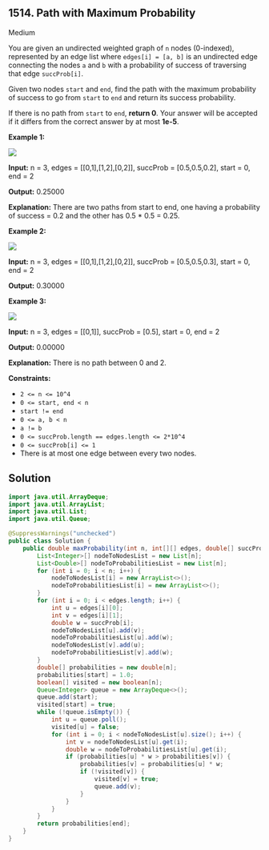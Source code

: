 ## 1514\. Path with Maximum Probability

Medium

You are given an undirected weighted graph of `n` nodes (0-indexed), represented by an edge list where `edges[i] = [a, b]` is an undirected edge connecting the nodes `a` and `b` with a probability of success of traversing that edge `succProb[i]`.

Given two nodes `start` and `end`, find the path with the maximum probability of success to go from `start` to `end` and return its success probability.

If there is no path from `start` to `end`, **return 0**. Your answer will be accepted if it differs from the correct answer by at most **1e-5**.

**Example 1:**

**![](https://assets.leetcode.com/uploads/2019/09/20/1558_ex1.png)**

**Input:** n = 3, edges = [[0,1],[1,2],[0,2]], succProb = [0.5,0.5,0.2], start = 0, end = 2

**Output:** 0.25000

**Explanation:** There are two paths from start to end, one having a probability of success = 0.2 and the other has 0.5 \* 0.5 = 0.25.

**Example 2:**

**![](https://assets.leetcode.com/uploads/2019/09/20/1558_ex2.png)**

**Input:** n = 3, edges = [[0,1],[1,2],[0,2]], succProb = [0.5,0.5,0.3], start = 0, end = 2

**Output:** 0.30000

**Example 3:**

**![](https://assets.leetcode.com/uploads/2019/09/20/1558_ex3.png)**

**Input:** n = 3, edges = [[0,1]], succProb = [0.5], start = 0, end = 2

**Output:** 0.00000

**Explanation:** There is no path between 0 and 2.

**Constraints:**

*   `2 <= n <= 10^4`
*   `0 <= start, end < n`
*   `start != end`
*   `0 <= a, b < n`
*   `a != b`
*   `0 <= succProb.length == edges.length <= 2*10^4`
*   `0 <= succProb[i] <= 1`
*   There is at most one edge between every two nodes.

## Solution

```java
import java.util.ArrayDeque;
import java.util.ArrayList;
import java.util.List;
import java.util.Queue;

@SuppressWarnings("unchecked")
public class Solution {
    public double maxProbability(int n, int[][] edges, double[] succProb, int start, int end) {
        List<Integer>[] nodeToNodesList = new List[n];
        List<Double>[] nodeToProbabilitiesList = new List[n];
        for (int i = 0; i < n; i++) {
            nodeToNodesList[i] = new ArrayList<>();
            nodeToProbabilitiesList[i] = new ArrayList<>();
        }
        for (int i = 0; i < edges.length; i++) {
            int u = edges[i][0];
            int v = edges[i][1];
            double w = succProb[i];
            nodeToNodesList[u].add(v);
            nodeToProbabilitiesList[u].add(w);
            nodeToNodesList[v].add(u);
            nodeToProbabilitiesList[v].add(w);
        }
        double[] probabilities = new double[n];
        probabilities[start] = 1.0;
        boolean[] visited = new boolean[n];
        Queue<Integer> queue = new ArrayDeque<>();
        queue.add(start);
        visited[start] = true;
        while (!queue.isEmpty()) {
            int u = queue.poll();
            visited[u] = false;
            for (int i = 0; i < nodeToNodesList[u].size(); i++) {
                int v = nodeToNodesList[u].get(i);
                double w = nodeToProbabilitiesList[u].get(i);
                if (probabilities[u] * w > probabilities[v]) {
                    probabilities[v] = probabilities[u] * w;
                    if (!visited[v]) {
                        visited[v] = true;
                        queue.add(v);
                    }
                }
            }
        }
        return probabilities[end];
    }
}
```